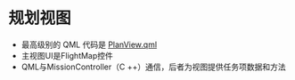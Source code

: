 # 规划视图

- 最高级别的 QML 代码是 [PlanView.qml](https://github.com/mavlink/qgroundcontrol/blob/master/src/plan_view/PlanView.qml)
- 主视图UI是FlightMap控件
- QML与MissionController（C ++）通信，后者为视图提供任务项数据和方法
